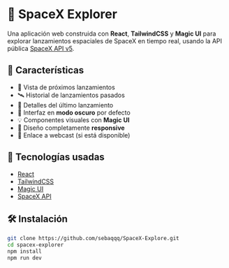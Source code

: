 # 🚀 SpaceX Explorer

Una aplicación web construida con **React**, **TailwindCSS** y **Magic UI** para explorar lanzamientos espaciales de SpaceX en tiempo real, usando la API pública [SpaceX API v5](https://github.com/r-spacex/SpaceX-API).

## 🌌 Características

- 🔭 Vista de próximos lanzamientos
- 🛰️ Historial de lanzamientos pasados
- 🌠 Detalles del último lanzamiento
- 🌙 Interfaz en **modo oscuro** por defecto
- 💡 Componentes visuales con **Magic UI**
- 📱 Diseño completamente **responsive**
- 🎥 Enlace a webcast (si está disponible)

## 🧪 Tecnologías usadas

- [React](https://react.dev/)
- [TailwindCSS](https://tailwindcss.com/)
- [Magic UI](https://magicui.design/)
- [SpaceX API](https://api.spacexdata.com/v5/launches)

## 🛠️ Instalación

```bash
git clone https://github.com/sebaqqq/SpaceX-Explore.git
cd spacex-explorer
npm install
npm run dev